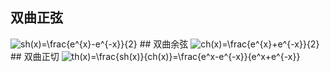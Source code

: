 ## 双曲正弦
<img src="https://latex.codecogs.com/gif.latex?sh(x)=\frac{e^{x}-e^{-x}}{2}" title="sh(x)=\frac{e^{x}-e^{-x}}{2}" />   
## 双曲余弦 
<img src="https://latex.codecogs.com/gif.latex?ch(x)=\frac{e^{x}&plus;e^{-x}}{2}" title="ch(x)=\frac{e^{x}+e^{-x}}{2}" />   
## 双曲正切
<img src="https://latex.codecogs.com/gif.latex?th(x)=\frac{sh(x)}{ch(x)}=\frac{e^x-e^{-x}}{e^x&plus;e^{-x}}" title="th(x)=\frac{sh(x)}{ch(x)}=\frac{e^x-e^{-x}}{e^x+e^{-x}}" />   